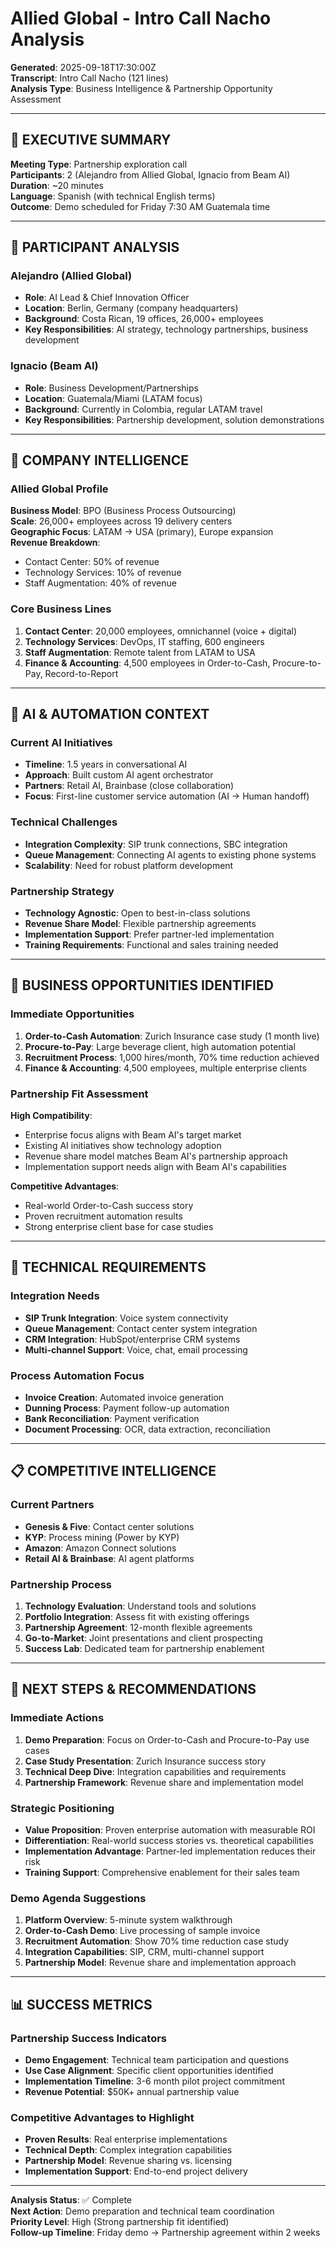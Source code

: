 # Allied Global - Intro Call Nacho Analysis
**Generated**: 2025-09-18T17:30:00Z  
**Transcript**: Intro Call Nacho (121 lines)  
**Analysis Type**: Business Intelligence & Partnership Opportunity Assessment

---

## 🎯 EXECUTIVE SUMMARY

**Meeting Type**: Partnership exploration call  
**Participants**: 2 (Alejandro from Allied Global, Ignacio from Beam AI)  
**Duration**: ~20 minutes  
**Language**: Spanish (with technical English terms)  
**Outcome**: Demo scheduled for Friday 7:30 AM Guatemala time

---

## 👥 PARTICIPANT ANALYSIS

### Alejandro (Allied Global)
- **Role**: AI Lead & Chief Innovation Officer
- **Location**: Berlin, Germany (company headquarters)
- **Background**: Costa Rican, 19 offices, 26,000+ employees
- **Key Responsibilities**: AI strategy, technology partnerships, business development

### Ignacio (Beam AI)
- **Role**: Business Development/Partnerships
- **Location**: Guatemala/Miami (LATAM focus)
- **Background**: Currently in Colombia, regular LATAM travel
- **Key Responsibilities**: Partnership development, solution demonstrations

---

## 🏢 COMPANY INTELLIGENCE

### Allied Global Profile
**Business Model**: BPO (Business Process Outsourcing)  
**Scale**: 26,000+ employees across 19 delivery centers  
**Geographic Focus**: LATAM → USA (primary), Europe expansion  
**Revenue Breakdown**:
- Contact Center: 50% of revenue
- Technology Services: 10% of revenue  
- Staff Augmentation: 40% of revenue

### Core Business Lines
1. **Contact Center**: 20,000 employees, omnichannel (voice + digital)
2. **Technology Services**: DevOps, IT staffing, 600 engineers
3. **Staff Augmentation**: Remote talent from LATAM to USA
4. **Finance & Accounting**: 4,500 employees in Order-to-Cash, Procure-to-Pay, Record-to-Report

---

## 🤖 AI & AUTOMATION CONTEXT

### Current AI Initiatives
- **Timeline**: 1.5 years in conversational AI
- **Approach**: Built custom AI agent orchestrator
- **Partners**: Retail AI, Brainbase (close collaboration)
- **Focus**: First-line customer service automation (AI → Human handoff)

### Technical Challenges
- **Integration Complexity**: SIP trunk connections, SBC integration
- **Queue Management**: Connecting AI agents to existing phone systems
- **Scalability**: Need for robust platform development

### Partnership Strategy
- **Technology Agnostic**: Open to best-in-class solutions
- **Revenue Share Model**: Flexible partnership agreements
- **Implementation Support**: Prefer partner-led implementation
- **Training Requirements**: Functional and sales training needed

---

## 💼 BUSINESS OPPORTUNITIES IDENTIFIED

### Immediate Opportunities
1. **Order-to-Cash Automation**: Zurich Insurance case study (1 month live)
2. **Procure-to-Pay**: Large beverage client, high automation potential
3. **Recruitment Process**: 1,000 hires/month, 70% time reduction achieved
4. **Finance & Accounting**: 4,500 employees, multiple enterprise clients

### Partnership Fit Assessment
**High Compatibility**:
- Enterprise focus aligns with Beam AI's target market
- Existing AI initiatives show technology adoption
- Revenue share model matches Beam AI's partnership approach
- Implementation support needs align with Beam AI's capabilities

**Competitive Advantages**:
- Real-world Order-to-Cash success story
- Proven recruitment automation results
- Strong enterprise client base for case studies

---

## 🎯 TECHNICAL REQUIREMENTS

### Integration Needs
- **SIP Trunk Integration**: Voice system connectivity
- **Queue Management**: Contact center system integration
- **CRM Integration**: HubSpot/enterprise CRM systems
- **Multi-channel Support**: Voice, chat, email processing

### Process Automation Focus
- **Invoice Creation**: Automated invoice generation
- **Dunning Process**: Payment follow-up automation
- **Bank Reconciliation**: Payment verification
- **Document Processing**: OCR, data extraction, reconciliation

---

## 📋 COMPETITIVE INTELLIGENCE

### Current Partners
- **Genesis & Five**: Contact center solutions
- **KYP**: Process mining (Power by KYP)
- **Amazon**: Amazon Connect solutions
- **Retail AI & Brainbase**: AI agent platforms

### Partnership Process
1. **Technology Evaluation**: Understand tools and solutions
2. **Portfolio Integration**: Assess fit with existing offerings
3. **Partnership Agreement**: 12-month flexible agreements
4. **Go-to-Market**: Joint presentations and client prospecting
5. **Success Lab**: Dedicated team for partnership enablement

---

## 🚀 NEXT STEPS & RECOMMENDATIONS

### Immediate Actions
1. **Demo Preparation**: Focus on Order-to-Cash and Procure-to-Pay use cases
2. **Case Study Presentation**: Zurich Insurance success story
3. **Technical Deep Dive**: Integration capabilities and requirements
4. **Partnership Framework**: Revenue share and implementation model

### Strategic Positioning
- **Value Proposition**: Proven enterprise automation with measurable ROI
- **Differentiation**: Real-world success stories vs. theoretical capabilities
- **Implementation Advantage**: Partner-led implementation reduces their risk
- **Training Support**: Comprehensive enablement for their sales team

### Demo Agenda Suggestions
1. **Platform Overview**: 5-minute system walkthrough
2. **Order-to-Cash Demo**: Live processing of sample invoice
3. **Recruitment Automation**: Show 70% time reduction case study
4. **Integration Capabilities**: SIP, CRM, multi-channel support
5. **Partnership Model**: Revenue share and implementation approach

---

## 📊 SUCCESS METRICS

### Partnership Success Indicators
- **Demo Engagement**: Technical team participation and questions
- **Use Case Alignment**: Specific client opportunities identified
- **Implementation Timeline**: 3-6 month pilot project commitment
- **Revenue Potential**: $50K+ annual partnership value

### Competitive Advantages to Highlight
- **Proven Results**: Real enterprise implementations
- **Technical Depth**: Complex integration capabilities
- **Partnership Model**: Revenue sharing vs. licensing
- **Implementation Support**: End-to-end project delivery

---

**Analysis Status**: ✅ Complete  
**Next Action**: Demo preparation and technical team coordination  
**Priority Level**: High (Strong partnership fit identified)  
**Follow-up Timeline**: Friday demo → Partnership agreement within 2 weeks
